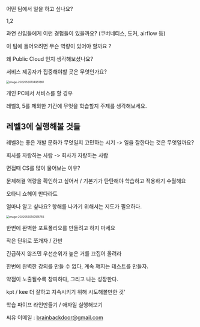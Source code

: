 어떤 팀에서 일을 하고 싶나요?

1,2

과연 신입들에게 이런 경험들이 있을까요? (쿠버네티스, 도커, airflow 등)

이 팀에 들어오려면 무슨 역량이 있어야 할까요 ?

왜 Public Cloud 인지 생각해보셨나요?



서비스 제공자가 집중해야할 곳은 무엇인가요?



<img src="/Users/kimhyuntae/Library/Application Support/typora-user-images/image-20220530134951861.png" alt="image-20220530134951861" style="zoom:50%;" />

개인 PC에서 서비스를 할 경우



레벨3, 5를 제외한 기간에 무엇을 학습할지 주제를 생각해보세요.



## 레벨3에 실행해볼 것들



레벨3는 좋은 개발 문화가 무엇일지 고민하는 시기 -> 일을 잘한다는 것은 무엇일까요?

회사를 자랑하는 사람 -> 회사가 자랑하는 사람



면접때 CS를 많이 물어보는 이유?

문제해결 역량을 확인하고 싶어서 / 기본기가 탄탄해야 학습하고 적용하기 수월해요



오타니 쇼헤이 만다라트

얼마나 알고 싶나요? 항해를 나가기 위해서는 지도가 필요하다.



<img src="/Users/kimhyuntae/Library/Application Support/typora-user-images/image-20220530140515755.png" alt="image-20220530140515755" style="zoom:50%;" />

한번에 완벽한 포트폴리오를 만들려고 하지 마세요



작은 단위로 쪼개자 / 칸반

긴급하지 않즈민 우선순위가 높은 거를 끄집어 올려라



한번에 완벽한 강의를 만들 수 없다, 계속 꺠지는 테스트를 만들자.

약점이 노출될수록 창피하다, 그리고 나는 성장한다.



kpt / kee 더 잘하고 지속시키기 위해 시도해볼만한 것'



학습 파이프 라인만들기 / 애자일 실행해보기

씨유 이메일 : brainbackdoor@gmail.com